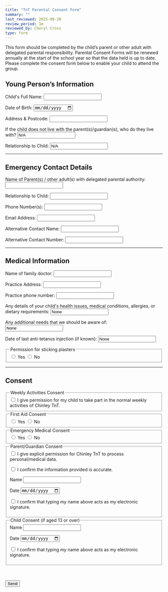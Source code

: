 ```yaml
---
title: "TnT Parental Consent Form"
summary: ""
last_reviewed: 2025-09-20
review_period: 1m
reviewed_by: Cheryl Cross
type: form
---
```


<form 
  name="{{< getPageTitle >}}" 
  class="verified-form"
  netlify
>

<input type="hidden" name="_gotcha" style="display:none !important">

<p>This form should be completed by the child’s parent or other adult with delegated parental responsibility. Parental Consent Forms will be renewed annually at the start of the school year so that the data held is up to date. Please complete the consent form below to enable your child to attend the group.</p>

<h2>Young Person’s Information</h2>
<label>Child's Full Name:</label>
<input class="name" type="text" name="child_name" required>

<label>Date of Birth:</label>
<input type="date" name="dob" required>

<label>Address & Postcode:</label>
<input class="address" type="text" name="address" required>

<label>If the child does not live with the parent(s)/guardian(s), who do they live with?</label>
<input class="name" type="text" name="live_with" value="N/A">

<label>Relationship to Child:</label>
<input class="short-input" type="text" name="live_with_relationship" value="N/A">

<hr>
<h2>Emergency Contact Details</h2>
<label>Name of Parent(s) / other adult(s) with delegated parental authority:</label>
<input class="name" type="text" name="parent_name" required>

<label>Relationship to Child:</label>
<input class="short-input" type="text" name="relationship" required>

<label>Phone Number(s):</label>
<input type="tel" name="phone" required>

<label>Email Address:</label>
<input type="email" name="email">

<label>Alternative Contact Name:</label>
<input class="name" type="text" name="alt_name">

<label>Alternative Contact Number:</label>
<input type="tel" name="alt_phone">

<hr>
<h2>Medical Information</h2>
<label>Name of family doctor:</label>
<input class="name" type="text" name="doctor_name">

<label>Practice Address:</label>
<input class="address" type="text" name="Practice_Address">

<label>Practice phone number:</label>
<input type="tel" name="Practice_phone">

<label>Any details of your child's health issues, medical conditions, allergies, or dietary requirements:</label>
<input type="text" name="health_issues" value="None">

<label>Any additional needs that we should be aware of:</label>
<input type="text" name="Other_Needs" value="None">

<label>Date of last anti-tetanus injection (if known):</label>
<input class="short-input" type="text" name="Tetanus_Date" value="None">

<fieldset>
  <legend>Permission for sticking plasters</legend>
  <label><input type="radio" name="Plaster_Permission" value="Yes" required> Yes</label>
  <label><input type="radio" name="Plaster_Permission" value="No"> No</label>
</fieldset>

<hr>
<h2>Consent</h2>

<fieldset>
  <legend>Weekly Activities Consent</legend>
  <label><input type="checkbox" name="Weekly_Activities_Consent" required>
  I give permission for my child to take part in the normal weekly activities of Chinley TnT.
  </label>
</fieldset>

<fieldset>
  <legend>First Aid Consent</legend>
  <label><input type="radio" name="FirstAid_Consent" value="Yes" required> Yes</label>
  <label><input type="radio" name="FirstAid_Consent" value="No"> No</label>
</fieldset>

<fieldset>
  <legend>Emergency Medical Consent</legend>
  <label><input type="radio" name="Medical_Consent" value="Yes" required> Yes</label>
  <label><input type="radio" name="Medical_Consent" value="No"> No</label>
</fieldset>

<fieldset>
  <legend>Parent/Guardian Consent</legend>
  <label><input type="checkbox" name="Data_Consent" required>
  I give explicit permission for Chinley TnT to process personal/medical data.
  </label>

  <label><input type="checkbox" name="Confirm_Accurate" required>
  I confirm the information provided is accurate.
  </label>

  <label for="ParentName">Name</label>
  <input type="text" id="ParentName" name="ParentName" class="name" required>

  <label for="ParentDate">Date</label>
  <input class="autofill-today" type="date" id="ParentDate" name="ParentDate" required>

  <label><input type="checkbox" name="ParentSignatureConfirm" required>
  I confirm that typing my name above acts as my electronic signature.
  </label>
</fieldset>

<fieldset>
  <legend>Child Consent (if aged 13 or over)</legend>
  <label for="ChildName">Name</label>
  <input class="name" type="text" id="ChildName" name="ChildName">

  <label for="ChildDate">Date</label>
  <input class="autofill-today" type="date" id="ChildDate" name="ChildDate">

  <label><input type="checkbox" name="ChildSignatureConfirm">
  I confirm that typing my name above acts as my electronic signature.
  </label>
</fieldset>

<br><br>
<button type="submit">Send</button>
</form>
